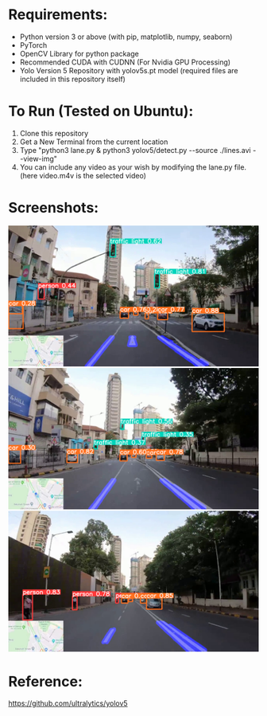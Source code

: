 # Requirements:

* Python version 3 or above (with pip, matplotlib, numpy, seaborn)
* PyTorch
* OpenCV Library for python package
* Recommended CUDA with CUDNN (For Nvidia GPU Processing)
* Yolo Version 5 Repository with yolov5s.pt model (required files are  included in this repository itself) 

# To Run (Tested on Ubuntu):

1. Clone this repository
2. Get a New Terminal from the current location
3. Type "python3 lane.py & python3 yolov5/detect.py --source ./lines.avi --view-img"
4. You can include any video as your wish by modifying the lane.py file. (here video.m4v is the selected video)


# Screenshots:

![Screenshot 1](results/ss1.png)
![Screenshot 2](results/ss2.png)
![Screenshot 3](results/ss3.png)

# Reference:
https://github.com/ultralytics/yolov5
